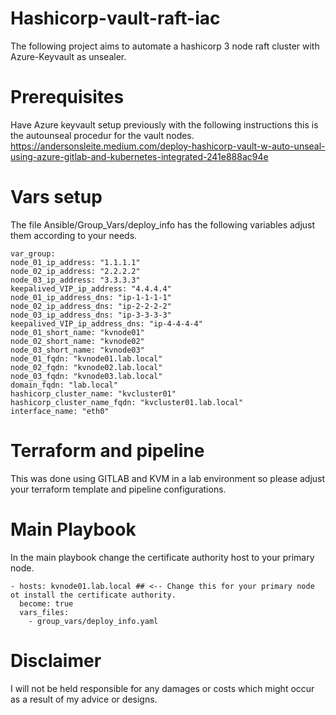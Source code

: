 # Hashicorp-vault-raft-iac

The following project aims to automate a hashicorp 3 node raft cluster with Azure-Keyvault as unsealer.

# Prerequisites

Have Azure keyvault setup previously with the following instructions this is the autounseal procedur for the vault nodes.
https://andersonsleite.medium.com/deploy-hashicorp-vault-w-auto-unseal-using-azure-gitlab-and-kubernetes-integrated-241e888ac94e

# Vars setup

The file Ansible/Group_Vars/deploy_info has the following variables adjust them according to your needs.

    var_group:    
    node_01_ip_address: "1.1.1.1"
    node_02_ip_address: "2.2.2.2"
    node_03_ip_address: "3.3.3.3"
    keepalived_VIP_ip_address: "4.4.4.4"
    node_01_ip_address_dns: "ip-1-1-1-1"
    node_02_ip_address_dns: "ip-2-2-2-2"
    node_03_ip_address_dns: "ip-3-3-3-3"
    keepalived_VIP_ip_address_dns: "ip-4-4-4-4"
    node_01_short_name: "kvnode01"
    node_02_short_name: "kvnode02"
    node_03_short_name: "kvnode03"
    node_01_fqdn: "kvnode01.lab.local"
    node_02_fqdn: "kvnode02.lab.local"
    node_03_fqdn: "kvnode03.lab.local"
    domain_fqdn: "lab.local"
    hashicorp_cluster_name: "kvcluster01"
    hashicorp_cluster_name_fqdn: "kvcluster01.lab.local"
    interface_name: "eth0"

# Terraform and pipeline

This was done using GITLAB and KVM in a lab environment so please adjust your terraform template and pipeline configurations.

# Main Playbook

In the main playbook change the certificate authority host to your primary node.

    - hosts: kvnode01.lab.local ## <-- Change this for your primary node ot install the certificate authority.
      become: true
      vars_files:
        - group_vars/deploy_info.yaml

# Disclaimer

I will not be held responsible for any damages or costs which might occur as a result of my advice or designs.

